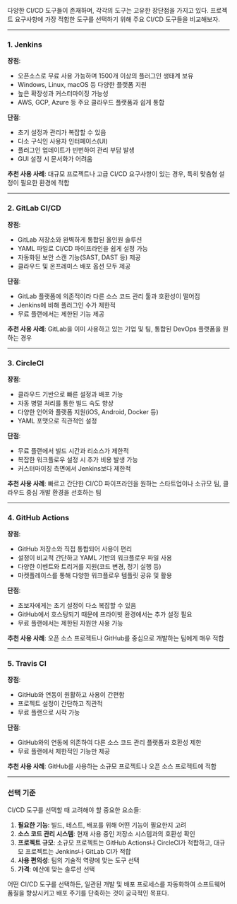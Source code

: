 <p>다양한 CI/CD 도구들이 존재하며, 각각의 도구는 고유한 장단점을 가지고 있다. 프로젝트 요구사항에 가장 적합한 도구를 선택하기 위해 주요 CI/CD 도구들을 비교해보자.</p>
<hr />
<h3 id="1-jenkins">1. Jenkins</h3>
<p><strong>장점</strong>:</p>
<ul>
<li>오픈소스로 무료 사용 가능하며 1500개 이상의 플러그인 생태계 보유</li>
<li>Windows, Linux, macOS 등 다양한 플랫폼 지원</li>
<li>높은 확장성과 커스터마이징 가능성</li>
<li>AWS, GCP, Azure 등 주요 클라우드 플랫폼과 쉽게 통합</li>
</ul>
<p><strong>단점</strong>:</p>
<ul>
<li>초기 설정과 관리가 복잡할 수 있음</li>
<li>다소 구식인 사용자 인터페이스(UI)</li>
<li>플러그인 업데이트가 빈번하여 관리 부담 발생</li>
<li>GUI 설정 시 문서화가 어려움</li>
</ul>
<p><strong>추천 사용 사례</strong>: 대규모 프로젝트나 고급 CI/CD 요구사항이 있는 경우, 특히 맞춤형 설정이 필요한 환경에 적합</p>
<hr />
<h3 id="2-gitlab-cicd">2. GitLab CI/CD</h3>
<p><strong>장점</strong>:</p>
<ul>
<li>GitLab 저장소와 완벽하게 통합된 올인원 솔루션</li>
<li>YAML 파일로 CI/CD 파이프라인을 쉽게 설정 가능</li>
<li>자동화된 보안 스캔 기능(SAST, DAST 등) 제공</li>
<li>클라우드 및 온프레미스 배포 옵션 모두 제공</li>
</ul>
<p><strong>단점</strong>:</p>
<ul>
<li>GitLab 플랫폼에 의존적이라 다른 소스 코드 관리 툴과 호환성이 떨어짐</li>
<li>Jenkins에 비해 플러그인 수가 제한적</li>
<li>무료 플랜에서는 제한된 기능 제공</li>
</ul>
<p><strong>추천 사용 사례</strong>: GitLab을 이미 사용하고 있는 기업 및 팀, 통합된 DevOps 플랫폼을 원하는 경우</p>
<hr />
<h3 id="3-circleci">3. CircleCI</h3>
<p><strong>장점</strong>:</p>
<ul>
<li>클라우드 기반으로 빠른 설정과 배포 가능</li>
<li>자동 병렬 처리를 통한 빌드 속도 향상</li>
<li>다양한 언어와 플랫폼 지원(iOS, Android, Docker 등)</li>
<li>YAML 포맷으로 직관적인 설정</li>
</ul>
<p><strong>단점</strong>:</p>
<ul>
<li>무료 플랜에서 빌드 시간과 리소스가 제한적</li>
<li>복잡한 워크플로우 설정 시 추가 비용 발생 가능</li>
<li>커스터마이징 측면에서 Jenkins보다 제한적</li>
</ul>
<p><strong>추천 사용 사례</strong>: 빠르고 간단한 CI/CD 파이프라인을 원하는 스타트업이나 소규모 팀, 클라우드 중심 개발 환경을 선호하는 팀</p>
<hr />
<h3 id="4-github-actions">4. GitHub Actions</h3>
<p><strong>장점</strong>:</p>
<ul>
<li>GitHub 저장소와 직접 통합되어 사용이 편리</li>
<li>설정이 비교적 간단하고 YAML 기반의 워크플로우 파일 사용</li>
<li>다양한 이벤트와 트리거를 지원(코드 변경, 정기 실행 등)</li>
<li>마켓플레이스를 통해 다양한 워크플로우 템플릿 공유 및 활용</li>
</ul>
<p><strong>단점</strong>:</p>
<ul>
<li>초보자에게는 초기 설정이 다소 복잡할 수 있음</li>
<li>GitHub에서 호스팅되기 때문에 프라이빗 환경에서는 추가 설정 필요</li>
<li>무료 플랜에서는 제한된 자원만 사용 가능</li>
</ul>
<p><strong>추천 사용 사례</strong>: 오픈 소스 프로젝트나 GitHub를 중심으로 개발하는 팀에게 매우 적합</p>
<hr />
<h3 id="5-travis-ci">5. Travis CI</h3>
<p><strong>장점</strong>:</p>
<ul>
<li>GitHub와 연동이 원활하고 사용이 간편함</li>
<li>프로젝트 설정이 간단하고 직관적</li>
<li>무료 플랜으로 시작 가능</li>
</ul>
<p><strong>단점</strong>:</p>
<ul>
<li>GitHub와의 연동에 의존하여 다른 소스 코드 관리 플랫폼과 호환성 제한</li>
<li>무료 플랜에서 제한적인 기능만 제공</li>
</ul>
<p><strong>추천 사용 사례</strong>: GitHub를 사용하는 소규모 프로젝트나 오픈 소스 프로젝트에 적합</p>
<hr />
<h3 id="선택-기준">선택 기준</h3>
<p>CI/CD 도구를 선택할 때 고려해야 할 중요한 요소들:</p>
<ol>
<li><strong>필요한 기능</strong>: 빌드, 테스트, 배포를 위해 어떤 기능이 필요한지 고려</li>
<li><strong>소스 코드 관리 시스템</strong>: 현재 사용 중인 저장소 시스템과의 호환성 확인</li>
<li><strong>프로젝트 규모</strong>: 소규모 프로젝트는 GitHub Actions나 CircleCI가 적합하고, 대규모 프로젝트는 Jenkins나 GitLab CI가 적합</li>
<li><strong>사용 편의성</strong>: 팀의 기술적 역량에 맞는 도구 선택</li>
<li><strong>가격</strong>: 예산에 맞는 솔루션 선택</li>
</ol>
<p>어떤 CI/CD 도구를 선택하든, 일관된 개발 및 배포 프로세스를 자동화하여 소프트웨어 품질을 향상시키고 배포 주기를 단축하는 것이 궁극적인 목표다.</p>